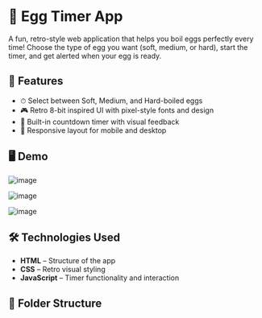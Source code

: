# 🥚 Egg Timer App

A fun, retro-style web application that helps you boil eggs perfectly every time! Choose the type of egg you want (soft, medium, or hard), start the timer, and get alerted when your egg is ready.

## 🚀 Features

- ⏱ Select between Soft, Medium, and Hard-boiled eggs
- 🎮 Retro 8-bit inspired UI with pixel-style fonts and design
- 🔔 Built-in countdown timer with visual feedback
- 📱 Responsive layout for mobile and desktop

## 🖥️ Demo


![image](https://github.com/user-attachments/assets/5d424eb3-13f3-4560-a9da-0901d40c235e)

![image](https://github.com/user-attachments/assets/8f65438e-c0e3-4cd3-aeb2-7e022f18a8ca)


![image](https://github.com/user-attachments/assets/9c86e78c-8aa7-4e17-8b8c-46b1f296f686)

## 🛠️ Technologies Used

- **HTML** – Structure of the app
- **CSS** – Retro visual styling
- **JavaScript** – Timer functionality and interaction

## 📂 Folder Structure


